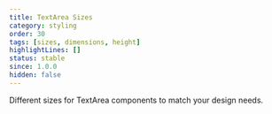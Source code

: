 ```yaml
---
title: TextArea Sizes
category: styling
order: 30
tags: [sizes, dimensions, height]
highlightLines: []
status: stable
since: 1.0.0
hidden: false
---
```


Different sizes for TextArea components to match your design needs.